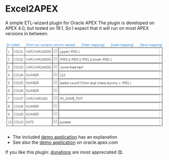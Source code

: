 # Excel2APEX
A simple ETL-wizard plugin for Oracle APEX
The plugin is developed on APEX 4.0, but tested on 19.1. So I expect that it will run on most APEX versions in between.

![example](different_mappings.png)
- The included [demo application](demo/f80428_demo_application.sql) has an explanation
- See also the [demo application](https://apex.oracle.com/pls/apex/f?p=80428:1) on oracle.apex.com

If you like this plugin: [donations](https://www.paypal.me/apexplugins/3) are most appreciated :yum:.
